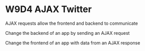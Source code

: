 # W9D4 AJAX Twitter

AJAX requests allow the frontend and backend to communicate

Change the backend of an app by sending an AJAX request

Change the frontend of an app with data from an AJAX response